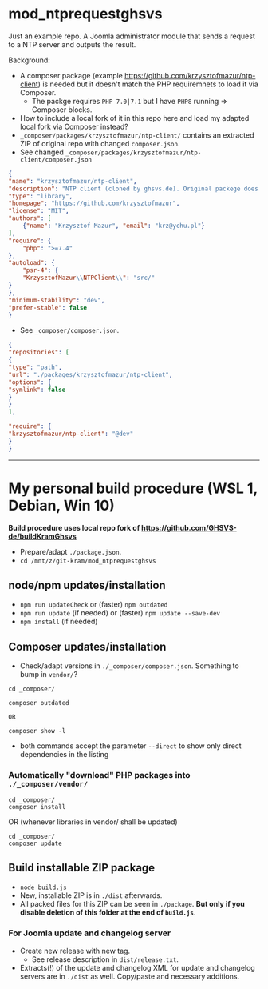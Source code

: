 # mod_ntprequestghsvs

Just an example repo. A Joomla administrator module that sends a request to a NTP server and outputs the result.

Background:
- A composer package (example https://github.com/krzysztofmazur/ntp-client) is needed but it doesn't match the PHP requiremnets to load it via Composer.
  - The packge requires `PHP 7.0|7.1` but I have `PHP8` running => Composer blocks.
- How to include a local fork of it in this repo here and load my adapted local fork via Composer instead?
- `_composer/packages/krzysztofmazur/ntp-client/` contains an extracted ZIP of original repo with changed `composer.json`.
- See changed `_composer/packages/krzysztofmazur/ntp-client/composer.json`

```json
{
"name": "krzysztofmazur/ntp-client",
"description": "NTP client (cloned by ghsvs.de). Original packege does not support PHP > 7.1",
"type": "library",
"homepage": "https://github.com/krzysztofmazur",
"license": "MIT",
"authors": [
	{"name": "Krzysztof Mazur", "email": "krz@ychu.pl"}
],
"require": {
	"php": ">=7.4"
},
"autoload": {
	"psr-4": {
	"KrzysztofMazur\\NTPClient\\": "src/"
}
},
"minimum-stability": "dev",
"prefer-stable": false
}

```
- See `_composer/composer.json`.

```json
{
"repositories": [
{
"type": "path",
"url": "./packages/krzysztofmazur/ntp-client",
"options": {
"symlink": false
}
}
],

"require": {
"krzysztofmazur/ntp-client": "@dev"
}
}

```

-----------------------------------------------------

# My personal build procedure (WSL 1, Debian, Win 10)

**Build procedure uses local repo fork of https://github.com/GHSVS-de/buildKramGhsvs**

- Prepare/adapt `./package.json`.
- `cd /mnt/z/git-kram/mod_ntprequestghsvs`

## node/npm updates/installation
- `npm run updateCheck` or (faster) `npm outdated`
- `npm run update` (if needed) or (faster) `npm update --save-dev`
- `npm install` (if needed)

## Composer updates/installation
- Check/adapt versions in `./_composer/composer.json`. Something to bump in `vendor/`?

```
cd _composer/

composer outdated

OR

composer show -l
```
- both commands accept the parameter `--direct` to show only direct dependencies in the listing

### Automatically "download" PHP packages into `./_composer/vendor/`

```
cd _composer/
composer install
```

OR
(whenever libraries in vendor/ shall be updated)

```
cd _composer/
composer update
```

## Build installable ZIP package
- `node build.js`
- New, installable ZIP is in `./dist` afterwards.
- All packed files for this ZIP can be seen in `./package`. **But only if you disable deletion of this folder at the end of `build.js`**.

### For Joomla update and changelog server
- Create new release with new tag.
  - See release description in `dist/release.txt`.
- Extracts(!) of the update and changelog XML for update and changelog servers are in `./dist` as well. Copy/paste and necessary additions.
